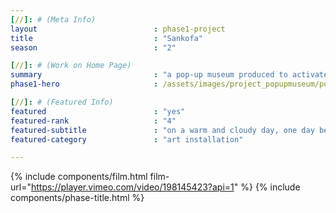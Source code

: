 ```yaml
---
[//]: # (Meta Info)
layout 							: phase1-project
title 							: "Sankofa"
season                          : "2"

[//]: # (Work on Home Page)
summary                         : "a pop-up museum produced to activate the youth community in Baltimore"
phase1-hero                     : /assets/images/project_popupmuseum/popupmuseum-6_v2.jpg

[//]: # (Featured Info)
featured 						: "yes"
featured-rank					: "4"
featured-subtitle				: "on a warm and cloudy day, one day before rain poured from the clouds"
featured-category				: "art installation"

---
```


<!-- SVNCRWNS partnered with <a href="http://sankofaafricanbazaar.com" target="_blank" class="post-link">Sankofa African and World Bazaar</a> to create a Pop-Up Museum for Black History Month, entitled, SANKOFA.  The word Sankofa means “to go back and get it”.  With that in mind, we created a field trip to invite the youth of a few Baltimore City Public Schools to visit and experience our Pop-Up Museum to learn about black history and art prior to the teachings of American history.

At SANKOFA, we were able to have a hands-on experience with authentic African art, instruments, an installation of clouds, story time, clothing, and more.   -->
{% include components/film.html film-url="https://player.vimeo.com/video/198145423?api=1" %}
{% include components/phase-title.html %}
